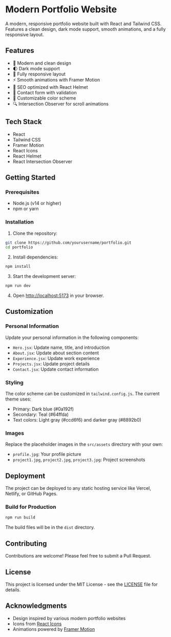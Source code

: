 # Modern Portfolio Website

A modern, responsive portfolio website built with React and Tailwind CSS. Features a clean design, dark mode support, smooth animations, and a fully responsive layout.

## Features

- 🎨 Modern and clean design
- 🌓 Dark mode support
- 📱 Fully responsive layout
- ⚡ Smooth animations with Framer Motion
- 🎯 SEO optimized with React Helmet
- 📝 Contact form with validation
- 🎨 Customizable color scheme
- 🔍 Intersection Observer for scroll animations

## Tech Stack

- React
- Tailwind CSS
- Framer Motion
- React Icons
- React Helmet
- React Intersection Observer

## Getting Started

### Prerequisites

- Node.js (v14 or higher)
- npm or yarn

### Installation

1. Clone the repository:
```bash
git clone https://github.com/yourusername/portfolio.git
cd portfolio
```

2. Install dependencies:
```bash
npm install
```

3. Start the development server:
```bash
npm run dev
```

4. Open [http://localhost:5173](http://localhost:5173) in your browser.

## Customization

### Personal Information

Update your personal information in the following components:
- `Hero.jsx`: Update name, title, and introduction
- `About.jsx`: Update about section content
- `Experience.jsx`: Update work experience
- `Projects.jsx`: Update project details
- `Contact.jsx`: Update contact information

### Styling

The color scheme can be customized in `tailwind.config.js`. The current theme uses:
- Primary: Dark blue (#0a192f)
- Secondary: Teal (#64ffda)
- Text colors: Light gray (#ccd6f6) and darker gray (#8892b0)

### Images

Replace the placeholder images in the `src/assets` directory with your own:
- `profile.jpg`: Your profile picture
- `project1.jpg`, `project2.jpg`, `project3.jpg`: Project screenshots

## Deployment

The project can be deployed to any static hosting service like Vercel, Netlify, or GitHub Pages.

### Build for Production

```bash
npm run build
```

The build files will be in the `dist` directory.

## Contributing

Contributions are welcome! Please feel free to submit a Pull Request.

## License

This project is licensed under the MIT License - see the [LICENSE](LICENSE) file for details.

## Acknowledgments

- Design inspired by various modern portfolio websites
- Icons from [React Icons](https://react-icons.github.io/react-icons/)
- Animations powered by [Framer Motion](https://www.framer.com/motion/)
